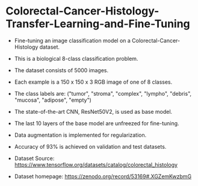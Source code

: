 # Colorectal-Cancer-Histology-Transfer-Learning-and-Fine-Tuning

* Fine-tuning an image classification model on a Colorectal-Cancer-Histology dataset.
* This is a biological 8-class classification problem.
* The dataset consists of 5000 images.
* Each example is a 150 x 150 x 3 RGB image of one of 8 classes.
* The class labels are: ("tumor", "stroma", "complex", "lympho", "debris", "mucosa", "adipose", "empty")
* The state-of-the-art CNN, ResNet50V2, is used as base model.
* The last 10 layers of the base model are unfreezed for fine-tuning.
* Data augmentation is implemented for regularization.
* Accuracy of 93% is achieved on validation and test datasets.

* Dataset Source: https://www.tensorflow.org/datasets/catalog/colorectal_histology
* Dataset homepage: https://zenodo.org/record/53169#.XGZemKwzbmG
